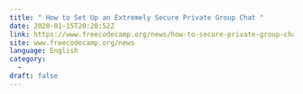 ```yaml
---
title: " How to Set Up an Extremely Secure Private Group Chat "
date: 2020-01-15T20:20:52Z
link: https://www.freecodecamp.org/news/how-to-secure-private-group-chat/?utm_medium=RSS&utm_source=news.12bit.vn
site: www.freecodecamp.org/news
language: English
category:
  -   
draft: false
---
```

